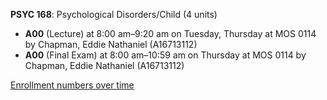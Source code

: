**PSYC 168**: Psychological Disorders/Child (4 units)

- **A00** (Lecture) at 8:00 am–9:20 am on Tuesday, Thursday at MOS 0114 by Chapman, Eddie Nathaniel (A16713112)
- **A00** (Final Exam) at 8:00 am–10:59 am on Thursday at MOS 0114 by Chapman, Eddie Nathaniel (A16713112)

[Enrollment numbers over time](./PSYC168.tsv)
